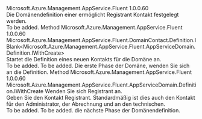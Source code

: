<Type Name="IWithRegistrantContact" FullName="Microsoft.Azure.Management.AppService.Fluent.AppServiceDomain.Definition.IWithRegistrantContact">
  <TypeSignature Language="C#" Value="public interface IWithRegistrantContact" />
  <TypeSignature Language="ILAsm" Value=".class public interface auto ansi abstract IWithRegistrantContact" />
  <TypeSignature Language="DocId" Value="T:Microsoft.Azure.Management.AppService.Fluent.AppServiceDomain.Definition.IWithRegistrantContact" />
  <TypeSignature Language="VB.NET" Value="Public Interface IWithRegistrantContact" />
  <TypeSignature Language="F#" Value="type IWithRegistrantContact = interface" />
  <AssemblyInfo>
    <AssemblyName>Microsoft.Azure.Management.AppService.Fluent</AssemblyName>
    <AssemblyVersion>1.0.0.60</AssemblyVersion>
  </AssemblyInfo>
  <Interfaces />
  <Docs>
    <summary>
            Die Domänendefinition einer ermöglicht Registrant Kontakt festgelegt werden.
            </summary>
    <remarks>To be added.</remarks>
  </Docs>
  <Members>
    <Member MemberName="DefineRegistrantContact">
      <MemberSignature Language="C#" Value="public Microsoft.Azure.Management.AppService.Fluent.DomainContact.Definition.IBlank&lt;Microsoft.Azure.Management.AppService.Fluent.AppServiceDomain.Definition.IWithCreate&gt; DefineRegistrantContact ();" />
      <MemberSignature Language="ILAsm" Value=".method public hidebysig newslot virtual instance class Microsoft.Azure.Management.AppService.Fluent.DomainContact.Definition.IBlank`1&lt;class Microsoft.Azure.Management.AppService.Fluent.AppServiceDomain.Definition.IWithCreate&gt; DefineRegistrantContact() cil managed" />
      <MemberSignature Language="DocId" Value="M:Microsoft.Azure.Management.AppService.Fluent.AppServiceDomain.Definition.IWithRegistrantContact.DefineRegistrantContact" />
      <MemberSignature Language="VB.NET" Value="Public Function DefineRegistrantContact () As IBlank(Of IWithCreate)" />
      <MemberSignature Language="F#" Value="abstract member DefineRegistrantContact : unit -&gt; Microsoft.Azure.Management.AppService.Fluent.DomainContact.Definition.IBlank&lt;Microsoft.Azure.Management.AppService.Fluent.AppServiceDomain.Definition.IWithCreate&gt;" Usage="iWithRegistrantContact.DefineRegistrantContact " />
      <MemberType>Method</MemberType>
      <AssemblyInfo>
        <AssemblyName>Microsoft.Azure.Management.AppService.Fluent</AssemblyName>
        <AssemblyVersion>1.0.0.60</AssemblyVersion>
      </AssemblyInfo>
      <ReturnValue>
        <ReturnType>Microsoft.Azure.Management.AppService.Fluent.DomainContact.Definition.IBlank&lt;Microsoft.Azure.Management.AppService.Fluent.AppServiceDomain.Definition.IWithCreate&gt;</ReturnType>
      </ReturnValue>
      <Parameters />
      <Docs>
        <summary>
            Startet die Definition eines neuen Kontakts für die Domäne an.
            </summary>
        <returns>To be added.</returns>
        <remarks>To be added.</remarks>
        <return>Die erste Phase der Domäne, wenden Sie sich an die Definition.</return>
      </Docs>
    </Member>
    <Member MemberName="WithRegistrantContact">
      <MemberSignature Language="C#" Value="public Microsoft.Azure.Management.AppService.Fluent.AppServiceDomain.Definition.IWithCreate WithRegistrantContact (Microsoft.Azure.Management.AppService.Fluent.Models.Contact contact);" />
      <MemberSignature Language="ILAsm" Value=".method public hidebysig newslot virtual instance class Microsoft.Azure.Management.AppService.Fluent.AppServiceDomain.Definition.IWithCreate WithRegistrantContact(class Microsoft.Azure.Management.AppService.Fluent.Models.Contact contact) cil managed" />
      <MemberSignature Language="DocId" Value="M:Microsoft.Azure.Management.AppService.Fluent.AppServiceDomain.Definition.IWithRegistrantContact.WithRegistrantContact(Microsoft.Azure.Management.AppService.Fluent.Models.Contact)" />
      <MemberSignature Language="F#" Value="abstract member WithRegistrantContact : Microsoft.Azure.Management.AppService.Fluent.Models.Contact -&gt; Microsoft.Azure.Management.AppService.Fluent.AppServiceDomain.Definition.IWithCreate" Usage="iWithRegistrantContact.WithRegistrantContact contact" />
      <MemberType>Method</MemberType>
      <AssemblyInfo>
        <AssemblyName>Microsoft.Azure.Management.AppService.Fluent</AssemblyName>
        <AssemblyVersion>1.0.0.60</AssemblyVersion>
      </AssemblyInfo>
      <ReturnValue>
        <ReturnType>Microsoft.Azure.Management.AppService.Fluent.AppServiceDomain.Definition.IWithCreate</ReturnType>
      </ReturnValue>
      <Parameters>
        <Parameter Name="contact" Type="Microsoft.Azure.Management.AppService.Fluent.Models.Contact" />
      </Parameters>
      <Docs>
        <param name="contact">Wenden Sie sich Registrant an.</param>
        <summary>
            Geben Sie den Kontakt Registrant. Standardmäßig ist dies auch den Kontakt für den Administrator, der Abrechnung und an den technischen.
            </summary>
        <returns>To be added.</returns>
        <remarks>To be added.</remarks>
        <return>die nächste Phase der Domänendefinition.</return>
      </Docs>
    </Member>
  </Members>
</Type>
